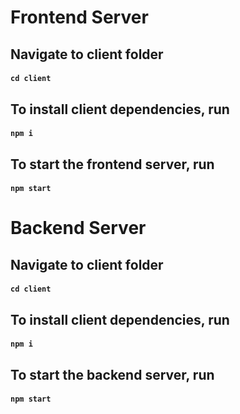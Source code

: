 # Frontend Server

## Navigate to client folder

#### `cd client`

## To install client dependencies, run

#### `npm i`

## To start the frontend server, run

#### `npm start`

# Backend Server

## Navigate to client folder

#### `cd client`

## To install client dependencies, run

#### `npm i`

## To start the backend server, run

#### `npm start`
